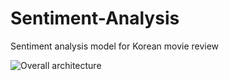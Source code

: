 # Sentiment-Analysis

Sentiment analysis model for Korean movie review

![Overall architecture](https://user-images.githubusercontent.com/77040327/119285231-8e0b3d80-bc7c-11eb-9933-3d0a1a67ca3f.png)
